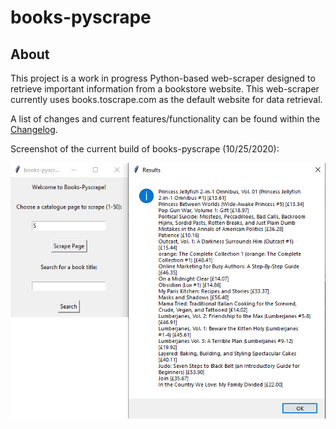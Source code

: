 # books-pyscrape

## About

This project is a work in progress Python-based web-scraper designed to retrieve important information from a bookstore website.
This web-scraper currently uses books.toscrape.com as the default website for data retrieval.

A list of changes and current features/functionality can be found within the [Changelog](https://github.com/Wolfed9902/books-pyscrape/blob/master/CHANGELOG.md).

Screenshot of the current build of books-pyscrape (10/25/2020):

![Example](https://github.com/Wolfed9902/books-pyscrape/blob/master/assets/img/example.png)
